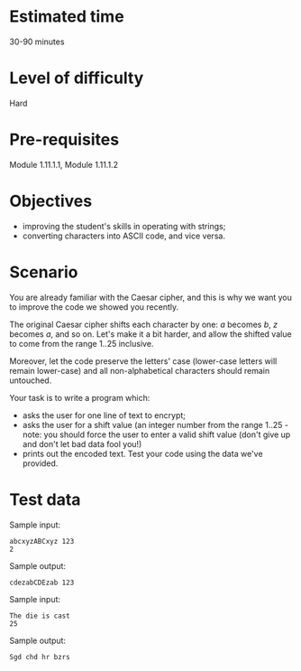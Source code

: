 # Estimated time

30-90 minutes

# Level of difficulty

Hard

# Pre-requisites

Module 1.11.1.1, Module 1.11.1.2

# Objectives

- improving the student's skills in operating with strings;
- converting characters into ASCII code, and vice versa.

# Scenario

You are already familiar with the Caesar cipher, and this is why we want you to improve the code we showed you recently.

The original Caesar cipher shifts each character by one: *a* becomes *b*, *z* becomes *a*, and so on. Let's make it a bit harder, and allow the shifted value to come from the range 1..25 inclusive.

Moreover, let the code preserve the letters' case (lower-case letters will remain lower-case) and all non-alphabetical characters should remain untouched.

Your task is to write a program which:

- asks the user for one line of text to encrypt;
- asks the user for a shift value (an integer number from the range 1..25 - note: you should force the user to enter a valid shift value (don't give up and don't let bad data fool you!)
- prints out the encoded text.
Test your code using the data we've provided.

# Test data

Sample input:

```
abcxyzABCxyz 123
2
```

Sample output:

```
cdezabCDEzab 123
```

Sample input:

```
The die is cast
25
```

Sample output:

```
Sgd chd hr bzrs
```
